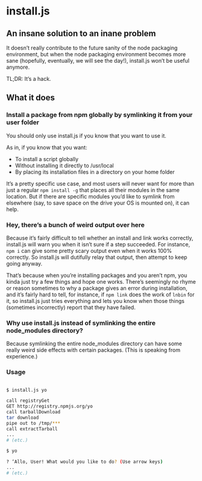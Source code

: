 # install.js

## An insane solution to an inane problem

It doesn’t really contribute to the future sanity of the node packaging
environment, but when the node packaging environment becomes more sane
(hopefully, eventually, we will see the day!), install.js won’t be useful
anymore.

TL;DR: It’s a hack.

## What it does
### Install a package from npm globally by symlinking it from your user folder

You should only use install.js if you know that you want to use it.

As in, if you know that you want:

  * To install a script globally
  * Without installing it directly to /usr/local
  * By placing its installation files in a directory on your home folder

It’s a pretty specific use case, and most users will never want for more
than just a regular `npm install -g` that places all their modules in the
same location. But if there are specific modules you’d like to symlink from
elsewhere (say, to save space on the drive your OS is mounted on), it can
help.

### Hey, there’s a bunch of weird output over here

Because it’s fairly difficult to tell whether an install and link works
correctly, install.js will warn you when it isn’t sure if a step succeeded.
For instance, `npm i` can give some pretty scary output even when it works
100% correctly. So install.js will dutifully relay that output, then attempt
to keep going anyway.

That’s because when you’re installing packages and you aren’t npm, you kinda
just try a few things and hope one works. There’s seemingly no rhyme or
reason sometimes to why a package gives an error during installation, and
it’s fairly hard to tell, for instance, if `npm link` does the work of `lnbin`
for it, so install.js just tries everything and lets you know when those things
(sometimes incorrectly) report that they have failed.

### Why use install.js instead of symlinking the entire node\_modules directory?

Because symlinking the entire node\_modules directory can have some really
weird side effects with certain packages. (This is speaking from experience.)

### Usage

```bash

$ install.js yo

call registryGet
GET http://registry.npmjs.org/yo
call tarballDownload
tar download
pipe out to /tmp/***
call extractTarball
...
# (etc.)

$ yo

? ‘Allo, User! What would you like to do? (Use arrow keys)
...
# (etc.)

```

